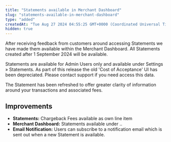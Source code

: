 ```yaml
---
title: "Statements available in Merchant Dashboard"
slug: "statements-available-in-merchant-dashboard"
type: "added"
createdAt: "Tue Aug 27 2024 04:55:25 GMT+0000 (Coordinated Universal Time)"
hidden: true
---
```

After receiving feedback from customers around accessing Statements we have made them available within the Merchant Dashboard. All Statements created after 1 September 2024 will be available.

Statements are available for Admin Users only and available under Settings » Statements. As part of this release the old 'Cost of Acceptance' UI has been depreciated. Please contact support if you need access this data.

The Statement has been refreshed to offer greater clarity of information around your transactions and associated fees.

## Improvements

- **Statements:** Chargeback Fees available as own line item
- **Merchant Dashboard:** Statements available under ..
- **Email Notification:** Users can subscribe to a notification email which is sent out when a new Statement is available.